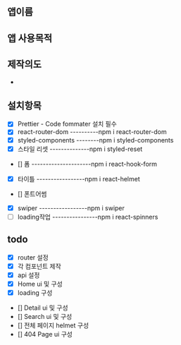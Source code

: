 ## 앱이름

## 앱 사용목적

## 제작의도

-

## 설치항목

- [x] Prettier - Code fommater 설치 필수
- [x] react-router-dom ----------npm i react-router-dom
- [x] styled-components --------npm i styled-components
- [x] 스타일 리셋 --------------npm i styled-reset
- [] 폼 ---------------------npm i react-hook-form
- [x] 타이틀 -----------------npm i react-helmet
- [] 폰트어썸
- [x] swiper -----------------npm i swiper
- [ ] loading작업 ----------------npm i react-spinners

## todo

- [x] router 설정
- [x] 각 컴포넌트 제작
- [x] api 설정
- [x] Home ui 및 구성
- [x] loading 구성
- [] Detail ui 및 구성
- [] Search ui 및 구성
- [] 전체 페이지 helmet 구성
- [] 404 Page ui 구성
